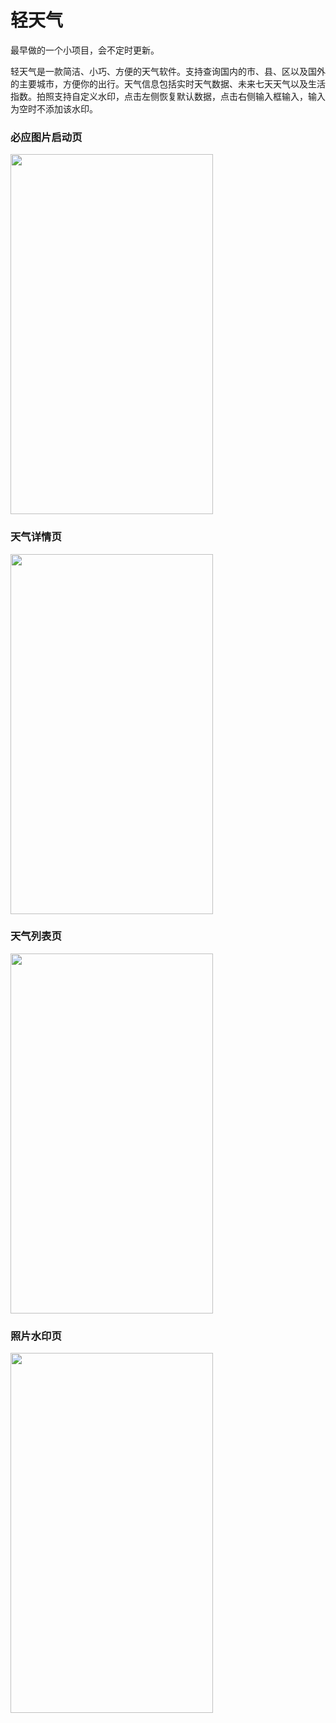 # 轻天气

最早做的一个小项目，会不定时更新。

轻天气是一款简洁、小巧、方便的天气软件。支持查询国内的市、县、区以及国外的主要城市，方便你的出行。天气信息包括实时天气数据、未来七天天气以及生活指数。拍照支持自定义水印，点击左侧恢复默认数据，点击右侧输入框输入，输入为空时不添加该水印。

### 必应图片启动页

<img src="https://github.com/manaruto8/LightWeather/blob/master/app/pic/1.png" width="324" height="576">

### 天气详情页

<img src="https://github.com/manaruto8/LightWeather/blob/master/app/pic/2.png" width="324" height="576">

### 天气列表页

<img src="https://github.com/manaruto8/LightWeather/blob/master/app/pic/3.png" width="324" height="576">

### 照片水印页

<img src="https://github.com/manaruto8/LightWeather/blob/master/app/pic/4.png" width="324" height="576">


